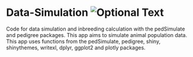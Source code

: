 # Data-Simulation                         ![Optional Text](https://user-images.githubusercontent.com/87569077/236585012-9f31c629-35f3-40c3-99de-541efcb9db63.jpg)

Code for data simulation and inbreeding calculation with the pedSimulate and pedigree packages.
This app aims to simulate animal population data. This app uses functions from the pedSimulate, pedigree, shiny, shinythemes, writexl, dplyr, ggplot2 and plotly packages.

